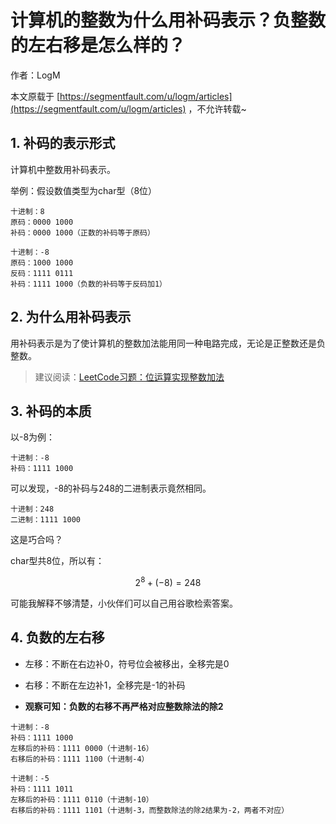 # 计算机的整数为什么用补码表示？负整数的左右移是怎么样的？

作者：LogM

本文原载于 [https://segmentfault.com/u/logm/articles](https://segmentfault.com/u/logm/articles) ，不允许转载~

## 1. 补码的表示形式

计算机中整数用补码表示。

举例：假设数值类型为char型（8位）

```
十进制：8
原码：0000 1000
补码：0000 1000（正数的补码等于原码）
```

```
十进制：-8
原码：1000 1000
反码：1111 0111
补码：1111 1000（负数的补码等于反码加1）
```

## 2. 为什么用补码表示

用补码表示是为了使计算机的整数加法能用同一种电路完成，无论是正整数还是负整数。

> 建议阅读：[LeetCode习题：位运算实现整数加法](https://leetcode-cn.com/problems/sum-of-two-integers/)

## 3. 补码的本质

以-8为例：

```
十进制：-8
补码：1111 1000
```

可以发现，-8的补码与248的二进制表示竟然相同。

```
十进制：248
二进制：1111 1000
```

这是巧合吗？

char型共8位，所以有：

$$2^8 + (-8) = 248$$

可能我解释不够清楚，小伙伴们可以自己用谷歌检索答案。

## 4. 负数的左右移

* 左移：不断在右边补0，符号位会被移出，全移完是0

* 右移：不断在左边补1，全移完是-1的补码

* **观察可知：负数的右移不再严格对应整数除法的除2**

```
十进制：-8
补码：1111 1000
左移后的补码：1111 0000（十进制-16）
右移后的补码：1111 1100（十进制-4）

十进制：-5
补码：1111 1011
左移后的补码：1111 0110（十进制-10）
右移后的补码：1111 1101（十进制-3，而整数除法的除2结果为-2，两者不对应）
```